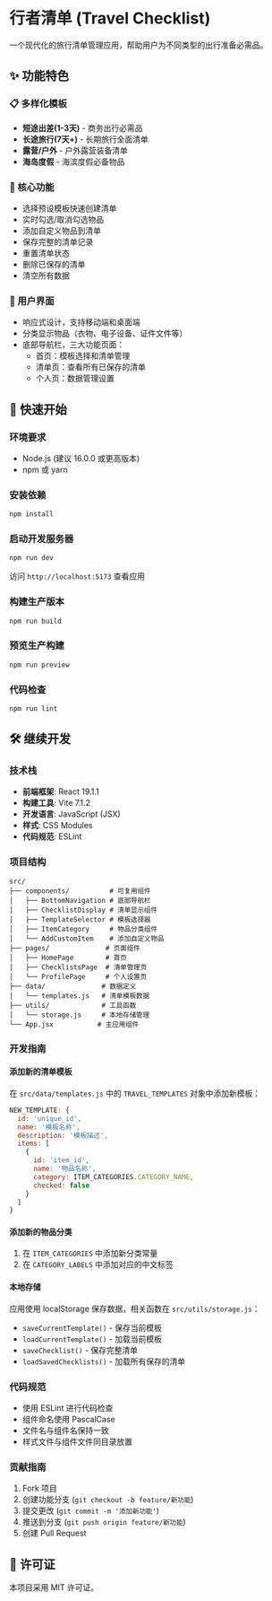 # 行者清单 (Travel Checklist)

一个现代化的旅行清单管理应用，帮助用户为不同类型的出行准备必需品。

## ✨ 功能特色

### 📋 多样化模板
- **短途出差(1-3天)** - 商务出行必需品
- **长途旅行(7天+)** - 长期旅行全面清单
- **露营/户外** - 户外露营装备清单
- **海岛度假** - 海滨度假必备物品

### 🔧 核心功能
- 选择预设模板快速创建清单
- 实时勾选/取消勾选物品
- 添加自定义物品到清单
- 保存完整的清单记录
- 重置清单状态
- 删除已保存的清单
- 清空所有数据

### 📱 用户界面
- 响应式设计，支持移动端和桌面端
- 分类显示物品（衣物、电子设备、证件文件等）
- 底部导航栏，三大功能页面：
  - 首页：模板选择和清单管理
  - 清单页：查看所有已保存的清单
  - 个人页：数据管理设置

## 🚀 快速开始

### 环境要求
- Node.js (建议 16.0.0 或更高版本)
- npm 或 yarn

### 安装依赖
```bash
npm install
```

### 启动开发服务器
```bash
npm run dev
```

访问 `http://localhost:5173` 查看应用

### 构建生产版本
```bash
npm run build
```

### 预览生产构建
```bash
npm run preview
```

### 代码检查
```bash
npm run lint
```

## 🛠️ 继续开发

### 技术栈
- **前端框架**: React 19.1.1
- **构建工具**: Vite 7.1.2
- **开发语言**: JavaScript (JSX)
- **样式**: CSS Modules
- **代码规范**: ESLint

### 项目结构
```
src/
├── components/          # 可复用组件
│   ├── BottomNavigation # 底部导航栏
│   ├── ChecklistDisplay # 清单显示组件
│   ├── TemplateSelector # 模板选择器
│   ├── ItemCategory     # 物品分类组件
│   └── AddCustomItem    # 添加自定义物品
├── pages/              # 页面组件
│   ├── HomePage        # 首页
│   ├── ChecklistsPage  # 清单管理页
│   └── ProfilePage     # 个人设置页
├── data/              # 数据定义
│   └── templates.js   # 清单模板数据
├── utils/             # 工具函数
│   └── storage.js     # 本地存储管理
└── App.jsx           # 主应用组件
```

### 开发指南

#### 添加新的清单模板
在 `src/data/templates.js` 中的 `TRAVEL_TEMPLATES` 对象中添加新模板：

```javascript
NEW_TEMPLATE: {
  id: 'unique_id',
  name: '模板名称',
  description: '模板描述',
  items: [
    {
      id: 'item_id',
      name: '物品名称',
      category: ITEM_CATEGORIES.CATEGORY_NAME,
      checked: false
    }
  ]
}
```

#### 添加新的物品分类
1. 在 `ITEM_CATEGORIES` 中添加新分类常量
2. 在 `CATEGORY_LABELS` 中添加对应的中文标签

#### 本地存储
应用使用 localStorage 保存数据，相关函数在 `src/utils/storage.js`：
- `saveCurrentTemplate()` - 保存当前模板
- `loadCurrentTemplate()` - 加载当前模板
- `saveChecklist()` - 保存完整清单
- `loadSavedChecklists()` - 加载所有保存的清单

### 代码规范
- 使用 ESLint 进行代码检查
- 组件命名使用 PascalCase
- 文件名与组件名保持一致
- 样式文件与组件文件同目录放置

### 贡献指南
1. Fork 项目
2. 创建功能分支 (`git checkout -b feature/新功能`)
3. 提交更改 (`git commit -m '添加新功能'`)
4. 推送到分支 (`git push origin feature/新功能`)
5. 创建 Pull Request

## 📄 许可证

本项目采用 MIT 许可证。
